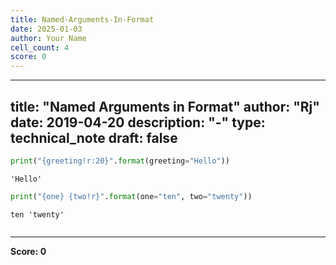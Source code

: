 ```yaml
---
title: Named-Arguments-In-Format
date: 2025-01-03
author: Your Name
cell_count: 4
score: 0
---
```


---
title: "Named Arguments in Format"
author: "Rj"
date: 2019-04-20
description: "-"
type: technical_note
draft: false
---

```python
print("{greeting!r:20}".format(greeting="Hello"))
```

    'Hello'             



```python
print("{one} {two!r}".format(one="ten", two="twenty"))
```

    ten 'twenty'



```python

```


---
**Score: 0**